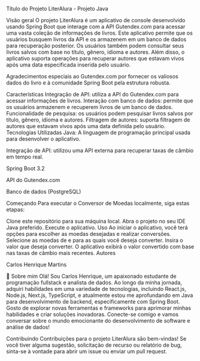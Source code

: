 Título do Projeto
LiterAlura - Projeto Java

Visão geral
O projeto LiterAlura é um aplicativo de console desenvolvido usando Spring Boot que interage com a API Gutendex.com para acessar uma vasta coleção de informações de livros. Este aplicativo permite que os usuários busquem livros da API e os armazenem em um banco de dados para recuperação posterior. Os usuários também podem consultar seus livros salvos com base no título, gênero, idioma e autores. Além disso, o aplicativo suporta operações para recuperar autores que estavam vivos após uma data especificada inserida pelo usuário.

Agradecimentos especiais ao Gutendex.com por fornecer os valiosos dados do livro e à comunidade Spring Boot pela estrutura robusta.

Características
Integração de API: utiliza a API do Gutendex.com para acessar informações de livros.
Interação com banco de dados: permite que os usuários armazenem e recuperem livros de um banco de dados.
Funcionalidade de pesquisa: os usuários podem pesquisar livros salvos por título, gênero, idioma e autores.
Filtragem de autores: suporta filtragem de autores que estavam vivos após uma data definida pelo usuário.
Tecnologias Utilizadas
Java: A linguagem de programação principal usada para desenvolver o aplicativo.

Integração de API: utilizou uma API externa para recuperar taxas de câmbio em tempo real.

Spring Boot 3.2

API do Gutendex.com

Banco de dados (PostgreSQL)

Começando
Para executar o Conversor de Moedas localmente, siga estas etapas:

Clone este repositório para sua máquina local.
Abra o projeto no seu IDE Java preferido.
Execute o aplicativo.
Uso
Ao iniciar o aplicativo, você terá opções para escolher as moedas desejadas e realizar conversões.
Selecione as moedas de e para as quais você deseja converter.
Insira o valor que deseja converter.
O aplicativo exibirá o valor convertido com base nas taxas de câmbio mais recentes.
Autores

Carlos Henrique Martins

🚀 Sobre mim
Olá! Sou Carlos Henrique, um apaixonado estudante de programação fullstack e analista de dados. Ao longo da minha jornada, adquiri habilidades em uma variedade de tecnologias, incluindo React.js, Node.js, Next.js, TypeScript, e atualmente estou me aprofundando em Java para desenvolvimento de backend, especificamente com Spring Boot. Gosto de explorar novas ferramentas e frameworks para aprimorar minhas habilidades e criar soluções inovadoras. Conecte-se comigo e vamos conversar sobre o mundo emocionante do desenvolvimento de software e análise de dados!

Contribuindo
Contribuições para o projeto LiterAlura são bem-vindas! Se você tiver alguma sugestão, solicitação de recurso ou relatório de bug, sinta-se à vontade para abrir um issue ou enviar um pull request.

